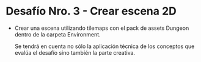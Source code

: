 # Desafío Nro. 3 - Crear escena 2D

* Crear una escena utilizando tilemaps con el pack de assets Dungeon dentro de la carpeta Environment.

    Se tendrá en cuenta no sólo la aplicación técnica de los conceptos que evalúa el desafío sino también la parte creativa.
